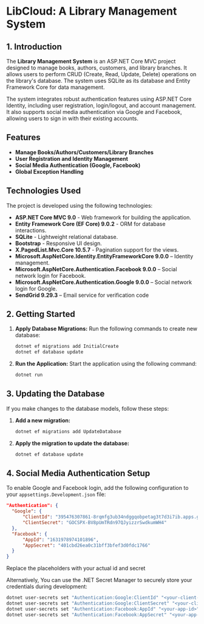 # LibCloud: A Library Management System

## 1. Introduction

The **Library Management System** is an ASP.NET Core MVC project designed to manage books, authors, customers, and library branches. It allows users to perform CRUD (Create, Read, Update, Delete) operations on the library's database. The system uses SQLite as its database and Entity Framework Core for data management.

The system integrates robust authentication features using ASP.NET Core Identity, including user registration, login/logout, and account management. It also supports social media authentication via Google and Facebook, allowing users to sign in with their existing accounts.

## Features

- **Manage Books/Authors/Customers/Library Branches**
- **User Registration and Identity Management**
- **Social Media Authentication (Google, Facebook)**
- **Global Exception Handling**

## Technologies Used

The project is developed using the following technologies:
- **ASP.NET Core MVC 9.0** - Web framework for building the application.
- **Entity Framework Core (EF Core) 9.0.2** - ORM for database interactions.
- **SQLite** - Lightweight relational database.
- **Bootstrap** - Responsive UI design.
- **X.PagedList.Mvc.Core 10.5.7** - Pagination support for the views.
- **Microsoft.AspNetCore.Identity.EntityFrameworkCore 9.0.0** – Identity management.
- **Microsoft.AspNetCore.Authentication.Facebook 9.0.0** – Social network login for Facebook.
- **Microsoft.AspNetCore.Authentication.Google 9.0.0** – Social network login for Google.
- **SendGrid 9.29.3** – Email service for verification code

## 2. Getting Started

1. **Apply Database Migrations:**
   Run the following commands to create new database:
   ```sh
   dotnet ef migrations add InitialCreate
   dotnet ef database update
   ```
2. **Run the Application:**
   Start the application using the following command:
   ```sh
   dotnet run
   ```
## 3. Updating the Database

If you make changes to the database models, follow these steps:
1. **Add a new migration:**
   ```sh
   dotnet ef migrations add UpdateDatabase
   ```
2. **Apply the migration to update the database:**
   
   ```sh
   dotnet ef database update
   ```

## 4. Social Media Authentication Setup

To enable Google and Facebook login, add the following configuration to your `appsettings.Development.json` file:

```json
"Authentication": {
  "Google": {
      "ClientId": "395476307861-8rqmfg3ub34ndggqobpetag3t7d3i7ib.apps.googleusercontent.com",
      "ClientSecret": "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"
  },
  "Facebook": {
      "AppId": "1631978974101896",
      "AppSecret": "401cbd26ea0c31bff3bfef3d0fdc1766" 
  }
}
```
Replace the placeholders with your actual id and secret


Alternatively, You can use the .NET Secret Manager to securely store your credentials during development:

```sh
dotnet user-secrets set "Authentication:Google:ClientId" "<your-client-id>"
dotnet user-secrets set "Authentication:Google:ClientSecret" "<your-client-secret>"
dotnet user-secrets set "Authentication:Facebook:AppId" "<your-app-id>"
dotnet user-secrets set "Authentication:Facebook:AppSecret" "<your-app-secret>"
```

